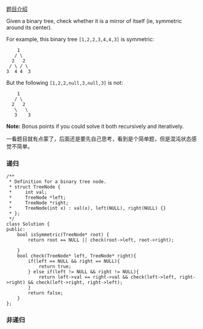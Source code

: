 [题目介绍](https://leetcode.com/problems/symmetric-tree/)

Given a binary tree, check whether it is a mirror of itself (ie, symmetric around its center).

For example, this binary tree `[1,2,2,3,4,4,3]` is symmetric:

```
    1
   / \
  2   2
 / \ / \
3  4 4  3
```

 

But the following `[1,2,2,null,3,null,3]` is not:

```
    1
   / \
  2   2
   \   \
   3    3
```

 

**Note:**
Bonus points if you could solve it both recursively and iteratively.



一看题目就有点蒙了，后面还是要先自己思考，看到是个简单题，但是混沌状态感觉不简单。



### 递归

```
/**
 * Definition for a binary tree node.
 * struct TreeNode {
 *     int val;
 *     TreeNode *left;
 *     TreeNode *right;
 *     TreeNode(int x) : val(x), left(NULL), right(NULL) {}
 * };
 */
class Solution {
public:
    bool isSymmetric(TreeNode* root) {
        return root == NULL || check(root->left, root->right);
        
    }
    bool check(TreeNode* left, TreeNode* right){
        if(left == NULL && right == NULL){
            return true;
        } else if(left != NULL && right != NULL){
            return left->val == right->val && check(left->left, right->right) && check(left->right, right->left);
        }
        return false;
    }
};
```





### 非递归

